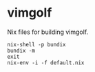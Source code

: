 # vimgolf

Nix files for building vimgolf.

```
nix-shell -p bundix
bundix -m
exit
nix-env -i -f default.nix
```
